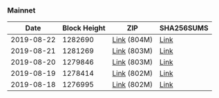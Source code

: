 ### Mainnet

|    Date    | Block Height | ZIP | SHA256SUMS |
| ---------- | ------------ | --- | ---------- |
| 2019-08-22 | 1282690 | [Link](https://s3-ap-southeast-2.amazonaws.com/ion-bootstrap/mainnet/2019-08-22/bootstrap.dat.zip) (804M) | [Link](https://s3-ap-southeast-2.amazonaws.com/ion-bootstrap/mainnet/2019-08-22/SHA256SUMS) |
| 2019-08-21 | 1281269 | [Link](https://s3-ap-southeast-2.amazonaws.com/ion-bootstrap/mainnet/2019-08-21/bootstrap.dat.zip) (803M) | [Link](https://s3-ap-southeast-2.amazonaws.com/ion-bootstrap/mainnet/2019-08-21/SHA256SUMS) |
| 2019-08-20 | 1279846 | [Link](https://s3-ap-southeast-2.amazonaws.com/ion-bootstrap/mainnet/2019-08-20/bootstrap.dat.zip) (803M) | [Link](https://s3-ap-southeast-2.amazonaws.com/ion-bootstrap/mainnet/2019-08-20/SHA256SUMS) |
| 2019-08-19 | 1278414 | [Link](https://s3-ap-southeast-2.amazonaws.com/ion-bootstrap/mainnet/2019-08-19/bootstrap.dat.zip) (802M) | [Link](https://s3-ap-southeast-2.amazonaws.com/ion-bootstrap/mainnet/2019-08-19/SHA256SUMS) |
| 2019-08-18 | 1276995 | [Link](https://s3-ap-southeast-2.amazonaws.com/ion-bootstrap/mainnet/2019-08-18/bootstrap.dat.zip) (802M) | [Link](https://s3-ap-southeast-2.amazonaws.com/ion-bootstrap/mainnet/2019-08-18/SHA256SUMS) |
